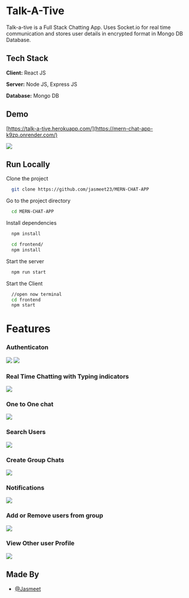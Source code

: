 
# Talk-A-Tive

Talk-a-tive is a Full Stack Chatting App.
Uses Socket.io for real time communication and stores user details in encrypted format in Mongo DB Database.
## Tech Stack

**Client:** React JS

**Server:** Node JS, Express JS

**Database:** Mongo DB
  
## Demo

[https://talk-a-tive.herokuapp.com/](https://mern-chat-app-k9zp.onrender.com/)

![](https://github.com/jasmeetsingh23/MERN-CHAT-APP/blob/main/screenshots/group%20%2B%20notif.PNG)
## Run Locally

Clone the project

```bash
  git clone https://github.com/jasmeet23/MERN-CHAT-APP
```

Go to the project directory

```bash
  cd MERN-CHAT-APP
```

Install dependencies

```bash
  npm install
```

```bash
  cd frontend/
  npm install
```

Start the server

```bash
  npm run start
```
Start the Client

```bash
  //open now terminal
  cd frontend
  npm start
```

  
# Features

### Authenticaton
![](https://github.com/jasmeetsingh23/MERN-CHAT-APP/blob/main/screenshots/login.PNG)
![](https://github.com/jasmeetsingh23/MERN-CHAT-APP/blob/main/screenshots/signup.PNG)
### Real Time Chatting with Typing indicators
![](https://github.com/jasmeetsingh23/MERN-CHAT-APP/blob/main/screenshots/real-time.PNG)
### One to One chat
![](https://github.com/jasmeetsingh23/MERN-CHAT-APP/blob/main/screenshots/mainscreen.PNG)
### Search Users
![](https://github.com/jasmeetsingh23/MERN-CHAT-APP/blob/main/screenshots/search.PNG)
### Create Group Chats
![](https://github.com/jasmeetsingh23/MERN-CHAT-APP/blob/main/screenshots/new%20grp.PNG)
### Notifications 
![](https://github.com/jasmeetsingh23/MERN-CHAT-APP/blob/main/screenshots/group%20%2B%20notif.PNG)
### Add or Remove users from group
![](https://github.com/jasmeetsingh23/MERN-CHAT-APP/blob/main/screenshots/add%20rem.PNG)
### View Other user Profile
![](https://github.com/jasmeetsingh23/MERN-CHAT-APP/blob/main/screenshots/profile.PNG)
## Made By

- [@Jasmeet](https://github.com/jasmeetsingh23)

  
